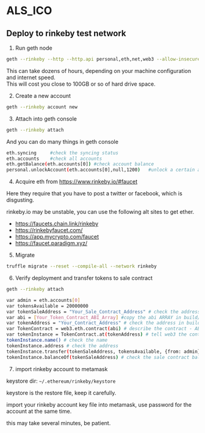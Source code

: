 # ALS_ICO

## Deploy to rinkeby test network

1. Run geth node

```bash
geth --rinkeby --http --http.api personal,eth,net,web3 --allow-insecure-unlock
```

This can take dozens of hours, depending on your machine configuration and internet speed.  
This will cost you close to 100GB or so of hard drive space.

2. Create a new account

```bash
geth --rinkeby account new
```

3. Attach into geth console

```bash
geth --rinkeby attach
```

And you can do many things in geth console

```bash
eth.syncing     #check the syncing status
eth.accounts    #check all accounts
eth.getBalance(eth.accounts[0]) #check account balance
personal.unlockAccount(eth.accounts[0],null,1200)   #unlock a certain accont for 20 minutes
```

4. Acquire eth from https://www.rinkeby.io/#faucet

Here they require that you have to post a twitter or facebook, which is disgusting.

rinkeby.io may be unstable, you can use the following alt sites to get ether.

- https://faucets.chain.link/rinkeby
- https://rinkebyfaucet.com/
- https://app.mycrypto.com/faucet
- https://faucet.paradigm.xyz/

5. Migrate

```bash
truffle migrate --reset --compile-all --network rinkeby
```

6. Verify deployment and transfer tokens to sale contract

```bash
geth --rinkeby attach
```

```bash
var admin = eth.accounts[0]
var tokensAvailable = 20000000
var tokenSaleAddress = "Your_Sale_Contract_Address" # check the address in build/contracts/ALSTokenSale.json
var abi = [Your_Token_Contract_ABI_Array] #copy the abi ARRAY in build/contracts/Election.json, turn it into one line style. in oss code, select all data, and press F1, search join line.
var tokenAddress = "Your_Contract_Address" # check the address in build/contracts/ALSTokenSale.json
var TokenContract = web3.eth.contract(abi) # describe the contract - ABI to web3
var tokenInstance = TokenContract.at(tokenAddress) # tell web3 the contract address
tokenInstance.name() # check the name
tokenInstance.address # check the address
tokenInstance.transfer(tokenSaleAddress, tokensAvailable, {from: admin})
tokenInstance.balanceOf(tokenSaleAddress) # check the sale contract balance
```

7. import rinkeby account to metamask

keystore dir: `~/.ethereum/rinkeby/keystore`

keystore is the restore file, keep it carefully.

import your rinkeby account key file into metamask, use password for the account at the same time.

this may take several minutes, be patient.
